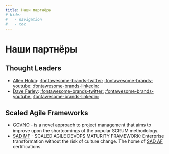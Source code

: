 ```yaml
---
title: Наши партнёры
# hide:
#   - navigation
#   - toc
---
```

# Наши партнёры

## Thought Leaders

- [Allen Holub](https://holub.com/):
    [:fontawesome-brands-twitter:](https://twitter.com/allenholub)
    [:fontawesome-brands-youtube:](https://www.youtube.com/@AllenHolub)
    [:fontawesome-brands-linkedin:](https://www.linkedin.com/in/allenholub/)
- [Dave Farley](https://www.davefarley.net/): 
    [:fontawesome-brands-twitter:](https://twitter.com/davefarley77) 
    [:fontawesome-brands-youtube:](https://www.youtube.com/@ContinuousDelivery)
    [:fontawesome-brands-linkedin:](https://www.linkedin.com/in/dave-farley-a67927/)

## Scaled Agile Frameworks

- [GOVNO](https://govno.works/) - is a novel approach to project management that aims to improve upon the shortcomings of the popular SCRUM methodology.
- [SAD MF](https://scaledagiledevops.com/) - SCALED AGILE DEVOPS MATURITY FRAMEWORK: Enterprise transformation without the risk of culture change. The home of [SAD AF](https://scaledagiledevops.com/certifications/#scaled-agile-dev-ops-accredited-facilitators) certifications.
